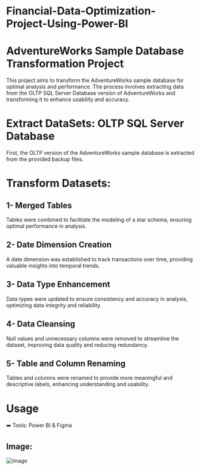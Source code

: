 # Financial-Data-Optimization-Project-Using-Power-BI

# AdventureWorks Sample Database Transformation Project

This project aims to transform the AdventureWorks sample database for optimal analysis and performance. The process involves extracting data from the OLTP SQL Server Database version of AdventureWorks and transforming it to enhance usability and accuracy.

# Extract DataSets: OLTP SQL Server Database

First, the OLTP version of the AdventureWorks sample database is extracted from the provided backup files.

# Transform Datasets:

## 1- Merged Tables
Tables were combined to facilitate the modeling of a star schema, ensuring optimal performance in analysis.

## 2- Date Dimension Creation
A date dimension was established to track transactions over time, providing valuable insights into temporal trends.

## 3- Data Type Enhancement
Data types were updated to ensure consistency and accuracy in analysis, optimizing data integrity and reliability.

## 4- Data Cleansing
Null values and unnecessary columns were removed to streamline the dataset, improving data quality and reducing redundancy.

## 5- Table and Column Renaming
Tables and columns were renamed to provide more meaningful and descriptive labels, enhancing understanding and usability.

#  Usage
➡️ Tools: Power BI & Figma

## Image:
![image](https://github.com/karimdiab97/Financial-Data-Optimization-Project-Using-Power-BI/assets/101432419/dfe41948-734e-4a67-af60-f2884c2cee01)
